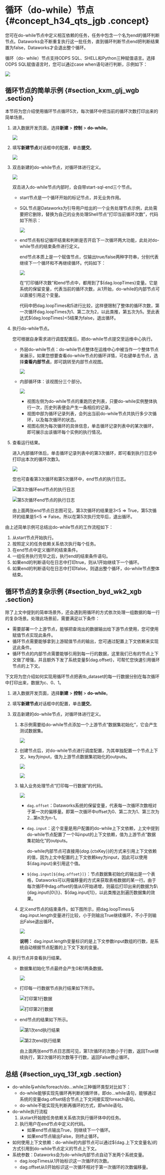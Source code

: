 # 循环（do-while）节点 {#concept_h34_qts_jgb .concept}

您可在do-while节点中定义相互依赖的任务，任务中包含一个名为end的循环判断节点。Dataworks会不断重复执行这一批任务，直到循环判断节点end把判断结果置为false，Dataworks才会退出整个循环。

循环（do- while）节点支持ODPS SQL、SHELL和Python三种赋值语言。选择ODPS SQL赋值语言时，您可以通过case when语句进行判断，示例如下：

![](http://static-aliyun-doc.oss-cn-hangzhou.aliyuncs.com/assets/img/90301/155306822241110_zh-CN.png)

## 循环节点的简单示例 {#section_kxm_glj_wgb .section}

本节将为您介绍使用循环节点循环5次，每次循环中把当前的循环次数打印出来的简单场景。

1.  进入数据开发页面，选择**新建** \> **控制** \> **do-while**。

    ![](http://static-aliyun-doc.oss-cn-hangzhou.aliyuncs.com/assets/img/90301/155306822239350_zh-CN.png)

2.  填写**新建节点**对话框中的配置，单击**提交**。

    ![](http://static-aliyun-doc.oss-cn-hangzhou.aliyuncs.com/assets/img/90301/155306822239469_zh-CN.png)

3.  双击新建的do-while节点，对循环体进行定义。

    ![](http://static-aliyun-doc.oss-cn-hangzhou.aliyuncs.com/assets/img/90301/155306822239471_zh-CN.png)

    双击进入do-while节点内部时，会自带start-sql-end三个节点。

    -   start节点是一个循环开始的标记节点，并无业务作用。
    -   SQL节点是Dataworks为引导用户给出的一个业务处理节点示例，此处需要把它删除，替换为自己的业务处理Shell节点“打印当前循环次数”，代码如下所示：

        ![](http://static-aliyun-doc.oss-cn-hangzhou.aliyuncs.com/assets/img/90301/155306822239477_zh-CN.png)

    -   end节点有标记循环结束和判断是否开启下一次循环两大功能，此处对do-while节点的结束条件进行定义。

        end节点本质上是一个赋值节点，仅输出true/false两种字符串，分别代表继续下一个循环和不再继续循环。代码如下：

        ![](http://static-aliyun-doc.oss-cn-hangzhou.aliyuncs.com/assets/img/90301/155306822239479_zh-CN.png)

        在“打印循环次数”和end节点中，都用到了$\{dag.loopTimes\}变量。它是系统的保留变量，代表当前的循环次数，从1开始，do-while的内部节点可以直接引用这个变量。

        代码中把dag.loopTimes和5进行比较，这样便限制了整体的循环次数，第一次循环dag.loopTimes为1、第二次为2，以此类推，第五次为5。至此表达式$\{dag.loopTimes\}<5结果为false，退出循环。

4.  执行do-while节点。

    您可根据自身需求进行调度配置后，把do-while节点提交至运维中心执行。

    -   外层do-while节点：do-while节点整体在运维中心中被当作一个整体节点来展示，如果您想要查看do-while节点的循环详情，可右键单击节点，选择**查看内部节点**，即可跳转至内部节点视图。

        ![](http://static-aliyun-doc.oss-cn-hangzhou.aliyuncs.com/assets/img/90301/155306822239504_zh-CN.png)

    -   内部循环体：该视图分三个部分。

        ![](http://static-aliyun-doc.oss-cn-hangzhou.aliyuncs.com/assets/img/90301/155306822239505_zh-CN.png)

        -   视图左侧为do-while节点的重跑历史列表，只要do-while实例整体执行一次，历史列表便会产生一条相应的记录。
        -   视图中部为循环记录列表，会列出当前do-while节点共执行多少次循环，以及每次循环的状态。
        -   视图右侧为每次循环的具体信息，单击循环记录列表中的某次循环，即可展示出该循环每个实例的执行情况。
5.  查看运行结果。

    进入内部循环体后，单击循环记录列表中的第3次循环，即可看到执行日志中打印出本次的循环次数3。

    ![](http://static-aliyun-doc.oss-cn-hangzhou.aliyuncs.com/assets/img/90301/155306822339507_zh-CN.png)

    您也可查看第3次循环和第5次循环中，end节点的执行日志。

    ![](images/39508_zh-CN.png "第3次循环end节点的执行日志")

    ![](images/39509_zh-CN.png "第5次循环end节点的执行日志")

    由上面两张end节点日志图可见，第3次循环的结果是3<5 =\> True，第5次循环的结果是5<5 =\> False。所以在第5次执行完毕后，退出循环。


由上述简单示例可总结出do-while节点的工作流程如下：

1.  从start节点开始执行。
2.  按照定义的任务依赖关系依次执行每个任务。
3.  在end节点中定义循环的结束条件。
4.  一组任务执行完毕之后，执行end的结束条件语句。
5.  如果end的判断语句在日志中打印true，则从1开始继续下一个循环。
6.  如果end的判断语句在日志中打印false，则退出整个循环，do-while节点整体结束。

## 循环节点的复杂示例 {#section_byd_wk2_xgb .section}

除了上文中提到的简单场景外，还会遇到用循环的方式依次处理一组数据的每一行的复杂场景。处理此场景前，需要满足以下条件：

-   需要部署一个上游节点，能够把查询出的数据输出给下游节点使用，您可使用赋值节点实现此条件。
-   循环节点需要能够拿到上游赋值节点的输出，您可通过配置上下文依赖来实现这此条件。
-   循环节点的内部节点需要能够引用到每一行的数据，这里我们已有的节点上下文做了增强，并且额外下发了系统变量$\{dag.offset\}，可帮忙您快速引用循环节点的上下文。

下文将为您介绍如何实现用循环节点把表tb\_dataset的每一行数据分别在每次循环中打印出来，数据为c、0、1。

1.  进入数据开发页面，选择**新建** \> **控制** \> **do-while**。
2.  填写**新建节点**对话框中的配置，单击**提交**。
3.  双击新建的do-while节点，对循环体进行定义。
    1.  本示例需要给do-while节点添加一个上游节点“数据集初始化”，它会产生测试数据集。

        ![](http://static-aliyun-doc.oss-cn-hangzhou.aliyuncs.com/assets/img/90301/155306822339529_zh-CN.png)

    2.  创建节点后，对do-while节点进行调度配置，为其单独配置一个节点上下文，key为input，值为上游节点数据集初始化的outputs。

        ![](http://static-aliyun-doc.oss-cn-hangzhou.aliyuncs.com/assets/img/90301/155306822339531_zh-CN.png)

        ![](http://static-aliyun-doc.oss-cn-hangzhou.aliyuncs.com/assets/img/90301/155306822339533_zh-CN.png)

    3.  输入业务处理节点“打印每一行数据”的代码。

        ![](http://static-aliyun-doc.oss-cn-hangzhou.aliyuncs.com/assets/img/90301/155306822339534_zh-CN.png)

        -   `dag.offset`：Dataworks系统的保留变量，代表每一次循环次数相对于第一次的偏移量。即第一次循环中offset为0、第二次为1、第三次为2…第n次为n-1。
        -   `dag.input`：这个变量是用户配置的do-while上下文依赖，上文中提到do-while节点配置了一个叫input的上下文依赖，值为上游节点“数据集初始化”的outputs。

            do-while内部节点可直接用$\{dag.$\{ctxKey\}\}的方式来引用上下文依赖的值，因为上文中配置的上下文依赖key为input，因此可以使用$\{dag.input\}来引用这个值。

        -   `${dag.input[${dag.offset}]}`：节点数据集初始化的输出是一个表格，Dataworks可以用偏移量的方式来获取表格数据的某一行。由于每次循环中dag.offset的值从0开始递增，则最后打印出来的数据为$\{dag.input\[0\]\}、$\{dag.input\[1\]\}，以此类推达到遍历数据集的效果。
    4.  定义end节点的结束条件。如下图所示，把dag.loopTimes与dag.input.length变量进行比较，小于则输出True继续循环，不小于则输出False退出循环。

        ![](http://static-aliyun-doc.oss-cn-hangzhou.aliyuncs.com/assets/img/90301/155306822339552_zh-CN.png)

        **说明：** dag.input.length变量标识的是上下文参数input数组的行数，是系统自动根据节点配置的上下文下发的变量。

4.  执行节点并查看执行结果。
    -   数据集初始化节点最终会产生0和1两条数据。

        ![](http://static-aliyun-doc.oss-cn-hangzhou.aliyuncs.com/assets/img/90301/155306822339556_zh-CN.png)

    -   打印每一行数据节点执行结果如下所示。

        ![](images/39560_zh-CN.png "打印第1行数据")

        ![](images/39562_zh-CN.png "打印第2行数据")

    -   end节点的结果如下所示。

        ![](images/39565_zh-CN.png "第1次end执行结果")

        ![](images/39566_zh-CN.png "第2次end执行结果")

        由上面两张end节点日志图可见，第1次循环的次数小于行数，返回True继续执行，第2次循环的次数等于行数，返回False停止循环。


## 总结 {#section_uyq_13f_xgb .section}

-   do-while与while/foreach/do…while三种循环类型对比如下：
    -   do-while能够实现先循环再判断的循环体，即do…while语句，能够通过系统的变量dag.offset结合节点上下文间接实现foreach语句。
    -   do-while不能实现先判断再循环的方式，即while语句。
-   do-while执行流程
    1.  从start开始按任务依赖关系依次执行循环体中的任务。
    2.  执行用户在end节点中定义的代码。
        -   如果end节点输出True，则继续下一个循环。
        -   如果end节点输出False，则终止循环。
-   如何使用上下文依赖：do-while的内部节点可以通过$\{dag.上下文变量名\}的方式引用到do-while节点定义的节点上下文。
-   系统参数：Dataworks会为do-while内部节点自动下发两个系统变量。
    -   dag.loopTimes从1开始标识这一次循环的次数。
    -   dag.offset从0开始标识这一次循环相对于第一次循环的次数偏移量。

